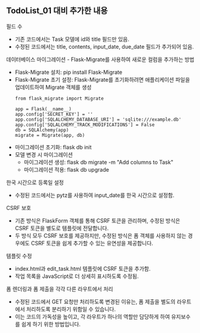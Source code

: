 ## TodoList_01 대비 추가한 내용

필드 수

- 기존 코드에서는 Task 모델에 id와 title 필드만 있음.
- 수정된 코드에서는 title, contents, input_date, due_date 필드가 추가되어 있음.

데이터베이스 마이그레이션 - Flask-Migrate를 사용하여 새로운 컬럼을 추가하는 방법
- Flask-Migrate 설치: pip install Flask-Migrate
- Flask-Migrate 초기 설정: Flask-Migrate를 초기화하려면 애플리케이션 파일을 업데이트하여 Migrate 객체를 생성
    ```
    from flask_migrate import Migrate

    app = Flask(__name__)
    app.config['SECRET_KEY'] = ''
    app.config['SQLALCHEMY_DATABASE_URI'] = 'sqlite:///example.db'
    app.config['SQLALCHEMY_TRACK_MODIFICATIONS'] = False
    db = SQLAlchemy(app)
    migrate = Migrate(app, db)
    ```
- 마이그레이션 초기화: flask db init
- 모델 변경 시 마이그레이션
    - 마이그레이션 생성: flask db migrate -m "Add columns to Task"
    - 마이그레이션 적용: flask db upgrade

한국 시간으로 등록일 설정

- 수정된 코드에서는 pytz를 사용하여 input_date를 한국 시간으로 설정함.

CSRF 보호

- 기존 방식은 FlaskForm 객체를 통해 CSRF 토큰을 관리하며, 수정된 방식은 CSRF 토큰을 별도로 템플릿에 전달합니다.
- 두 방식 모두 CSRF 보호를 제공하지만, 수정된 방식은 폼 객체를 사용하지 않는 경우에도 CSRF 토큰을 쉽게 추가할 수 있는 유연성을 제공합니다.

템플릿 수정

- index.html과 edit_task.html 템플릿에 CSRF 토큰을 추가함.
- 작업 목록을 JavaScript로 더 상세히 표시하도록 수정됨.

폼 렌더링과 폼 제출을 각각 다른 라우트에서 처리

- 수정된 코드에서 GET 요청만 처리하도록 변경된 이유는, 폼 제출을 별도의 라우트에서 처리하도록 분리하기 위함일 수 있습니다.
- 이는 코드의 가독성을 높이고, 각 라우트가 하나의 역할만 담당하게 하여 유지보수를 쉽게 하기 위한 방법입니다.


